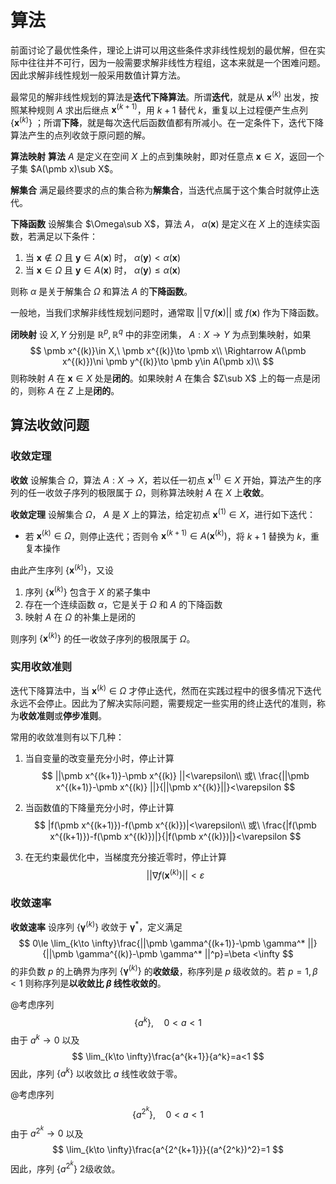 # 算法

前面讨论了最优性条件，理论上讲可以用这些条件求非线性规划的最优解，但在实际中往往并不可行，因为一般需要求解非线性方程组，这本来就是一个困难问题。因此求解非线性规划一般采用数值计算方法。

最常见的解非线性规划的算法是**迭代下降算法**。所谓**迭代**，就是从 $\pmb x^{(k)}$ 出发，按照某种规则 $A$ 求出后继点 $\pmb x^{(k+1)}$，用 $k+1$ 替代 $k$，重复以上过程便产生点列 $\{\pmb x^{(k)}\}$ ；所谓**下降**，就是每次迭代后函数值都有所减小。在一定条件下，迭代下降算法产生的点列收敛于原问题的解。

**算法映射** **算法** $A$ 是定义在空间 $X$ 上的点到集映射，即对任意点 $\pmb x\in X$，返回一个子集 $A(\pmb x)\sub X$。

**解集合** 满足最终要求的点的集合称为**解集合**，当迭代点属于这个集合时就停止迭代。

**下降函数** 设解集合 $\Omega\sub X$，算法 $A$， $\alpha(\pmb x)$ 是定义在 $X$ 上的连续实函数，若满足以下条件：

1. 当 $\pmb x\notin \Omega$ 且 $\pmb y\in A(\pmb x)$ 时， $\alpha(\pmb y)<\alpha(\pmb x)$ 
2. 当 $\pmb x\in \Omega$ 且 $\pmb y\in A(\pmb x)$ 时， $\alpha(\pmb y)\le\alpha(\pmb x)$ 

则称 $\alpha$ 是关于解集合 $\Omega$ 和算法 $A$ 的**下降函数**。

一般地，当我们求解非线性规划问题时，通常取 $||\nabla f(\pmb x)||$ 或 $f(\pmb x)$ 作为下降函数。

**闭映射** 设 $X,Y$ 分别是 $\mathbb{R}^p,\mathbb{R}^q$ 中的非空闭集， $A:X\to Y$ 为点到集映射，如果
$$
\pmb x^{(k)}\in X,\ \pmb x^{(k)}\to \pmb x\\
\Rightarrow A(\pmb x^{(k)})\ni \pmb y^{(k)}\to \pmb y\in A(\pmb x)\\
$$
则称映射 $A$ 在 $\pmb x\in X$ 处是**闭的**。如果映射 $A$ 在集合 $Z\sub X$ 上的每一点是闭的，则称 $A$ 在 $Z$ 上是**闭的**。



## 算法收敛问题

### 收敛定理

**收敛** 设解集合 $\Omega$，算法 $A:X\to X$，若以任一初点 $\pmb x^{(1)}\in X$ 开始，算法产生的序列的任一收敛子序列的极限属于 $\Omega$，则称算法映射 $A$ 在 $X$ 上**收敛**。

**收敛定理** 设解集合 $\Omega$， $A$ 是 $X$ 上的算法，给定初点 $\pmb x^{(1)}\in X$，进行如下迭代：

+ 若 $\pmb x^{(k)}\in \Omega$，则停止迭代；否则令 $\pmb x^{(k+1)}\in A(\pmb x^{(k)})$，将 $k+1$ 替换为 $k$，重复本操作

由此产生序列 $\{\pmb x^{(k)}\}$，又设

1. 序列 $\{\pmb x^{(k)}\}$ 包含于 $X$ 的紧子集中
2. 存在一个连续函数 $\alpha$，它是关于 $\Omega$ 和 $A$ 的下降函数
3. 映射 $A$ 在 $\Omega$ 的补集上是闭的

则序列 $\{\pmb x^{(k)}\}$ 的任一收敛子序列的极限属于 $\Omega$。



### 实用收敛准则

迭代下降算法中，当 $\pmb x^{(k)}\in \Omega$ 才停止迭代，然而在实践过程中的很多情况下迭代永远不会停止。因此为了解决实际问题，需要规定一些实用的终止迭代的准则，称为**收敛准则**或**停步准则**。

常用的收敛准则有以下几种：

1. 当自变量的改变量充分小时，停止计算
   $$
   ||\pmb x^{(k+1)}-\pmb x^{(k)} ||<\varepsilon\\
   或\ \frac{||\pmb x^{(k+1)}-\pmb x^{(k)} ||}{||\pmb x^{(k)}||}<\varepsilon
   $$

2. 当函数值的下降量充分小时，停止计算
   $$
   |f(\pmb x^{(k+1)})-f(\pmb x^{(k)})|<\varepsilon\\
   或\ \frac{|f(\pmb x^{(k+1)})-f(\pmb x^{(k)})|}{|f(\pmb x^{(k)})|}<\varepsilon
   $$

3. 在无约束最优化中，当梯度充分接近零时，停止计算
   $$
   ||\nabla f(\pmb x^{(k)}) ||<\varepsilon
   $$

### 收敛速率

**收敛速率** 设序列 $\{\pmb \gamma^{(k)}\}$ 收敛于 $\pmb \gamma^*$，定义满足
$$
0\le \lim_{k\to \infty}\frac{||\pmb \gamma^{(k+1)}-\pmb \gamma^* ||}{||\pmb \gamma^{(k)}-\pmb \gamma^* ||^p}=\beta <\infty
$$
的非负数 $p$ 的上确界为序列 $\{\pmb \gamma^{(k)}\}$ 的**收敛级**，称序列是 $p$ 级收敛的。若 $p=1,\beta<1$ 则称序列是**以收敛比 $\beta$ 线性收敛的**。



@考虑序列
$$
\{a^k\},\quad 0<a<1
$$
由于 $a^k\to 0$ 以及
$$
\lim_{k\to \infty}\frac{a^{k+1}}{a^k}=a<1
$$
因此，序列 $\{a^k\}$ 以收敛比 $a$ 线性收敛于零。



@考虑序列
$$
\{a^{2^k}\},\quad 0<a<1
$$
由于 $a^{2^k}\to 0$ 以及
$$
\lim_{k\to \infty}\frac{a^{2^{k+1}}}{(a^{2^k})^2}=1
$$
因此，序列 $\{a^{2^k}\}$ 2级收敛。

